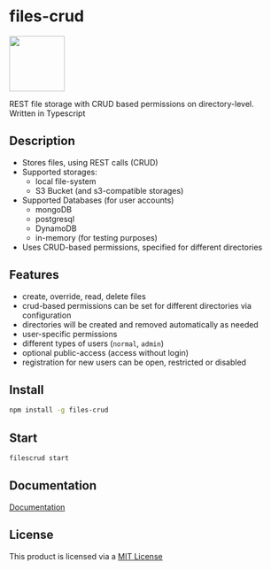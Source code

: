 # files-crud

<img src="./logo.svg" width="100" height="100" alt="" />

REST file storage with CRUD based permissions on directory-level. \
Written in Typescript

## Description
* Stores files, using REST calls (CRUD)
* Supported storages:
  * local file-system
  * S3 Bucket (and s3-compatible storages)
* Supported Databases (for user accounts)
  * mongoDB
  * postgresql
  * DynamoDB
  * in-memory (for testing purposes)
* Uses CRUD-based permissions, specified for different directories

## Features
* create, override, read, delete files
* crud-based permissions can be set for different directories via configuration
* directories will be created and removed automatically as needed
* user-specific permissions
* different types of users (`normal`, `admin`)
* optional public-access (access without login)
* registration for new users can be open, restricted or disabled

## Install
```sh
npm install -g files-crud
```

## Start
```sh
filescrud start
```

## Documentation
[Documentation](https://files-crud.johanna-dev.de/)

## License
This product is licensed via a [MIT License](./LICENSE.md)
